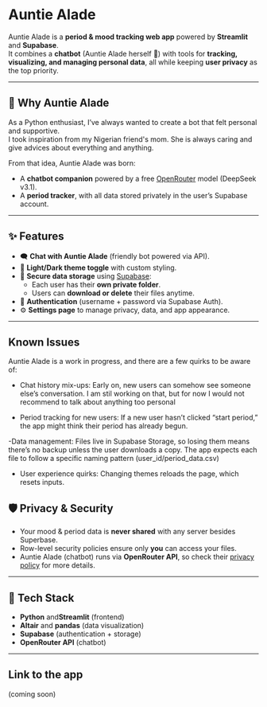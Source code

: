 # Auntie Alade  

Auntie Alade is a **period & mood tracking web app** powered by **Streamlit** and **Supabase**.  
It combines a **chatbot** (Auntie Alade herself 💜) with tools for **tracking, visualizing, and managing personal data**, all while keeping **user privacy** as the top priority.  

---

## 🌸 Why Auntie Alade  
As a Python enthusiast, I’ve always wanted to create a bot that felt personal and supportive.  
I took inspiration from my Nigerian friend's mom. She is always caring and give advices about everything and anything.

From that idea, Auntie Alade was born:  
- A **chatbot companion** powered by a free [OpenRouter](https://openrouter.ai/) model (DeepSeek v3.1).  
- A **period tracker**, with all data stored privately in the user’s Supabase account.   

---

## ✨ Features  
- 🗨️ **Chat with Auntie Alade** (friendly bot powered via API).   
- 🌙 **Light/Dark theme toggle** with custom styling.  
- 📂 **Secure data storage** using [Supabase](https://supabase.com/):  
  - Each user has their **own private folder**.  
  - Users can **download or delete** their files anytime.  
- 🔐 **Authentication** (username + password via Supabase Auth).  
- ⚙️ **Settings page** to manage privacy, data, and app appearance.  

---
## Known Issues 

Auntie Alade is a work in progress, and there are a few quirks to be aware of:

- Chat history mix-ups: Early on, new users can somehow see someone else’s conversation. I am stil working on that, but for now I would not recommend to talk about anything too personal

- Period tracking for new users: If a new user hasn’t clicked “start period,” the app might think their period has already begun.

-Data management: Files live in Supabase Storage, so losing them means there’s no backup unless the user downloads a copy. The app expects each file to follow a specific naming pattern (user_id/period_data.csv)

- User experience quirks: Changing themes reloads the page, which  resets inputs. 

## 🛡️ Privacy & Security  
- Your mood & period data is **never shared** with any server besides Superbase.  
- Row-level security policies ensure only **you** can access your files.  
- Auntie Alade (chatbot) runs via **OpenRouter API**, so check their [privacy policy](https://openrouter.ai/docs/features/privacy-and-logging) for more details.  

---

## 🚀 Tech Stack  
- **Python**  and**Streamlit** (frontend)  
- **Altair** and **pandas** (data visualization)  
- **Supabase** (authentication + storage)  
- **OpenRouter API** (chatbot)  

---

##  Link to the app
  (coming soon)